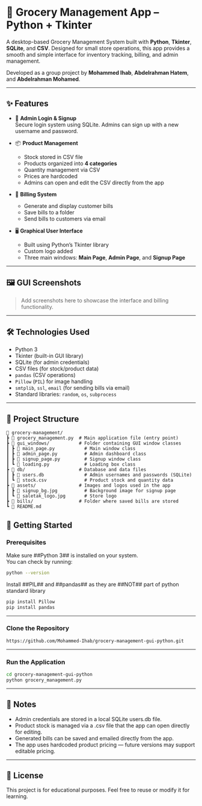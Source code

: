 # 🛒 Grocery Management App – Python + Tkinter

A desktop-based Grocery Management System built with **Python**, **Tkinter**, **SQLite**, and **CSV**. Designed for small store operations, this app provides a smooth and simple interface for inventory tracking, billing, and admin management.

Developed as a group project by **Mohammed Ihab**, **Abdelrahman Hatem**, and **Abdelrahman Mohamed**.

---

## ✨ Features

- 🔐 **Admin Login & Signup**  
  Secure login system using SQLite. Admins can sign up with a new username and password.

- 📦 **Product Management**  
  - Stock stored in CSV file  
  - Products organized into **4 categories**  
  - Quantity management via CSV  
  - Prices are hardcoded  
  - Admins can open and edit the CSV directly from the app  

- 🧾 **Billing System**  
  - Generate and display customer bills  
  - Save bills to a folder  
  - Send bills to customers via email  

- 🖥️ **Graphical User Interface**  
  - Built using Python’s Tkinter library  
  - Custom logo added  
  - Three main windows: **Main Page**, **Admin Page**, and **Signup Page**

---

## 🖼️ GUI Screenshots

> Add screenshots here to showcase the interface and billing functionality.

---

## 🛠️ Technologies Used

- Python 3
- Tkinter (built-in GUI library)
- SQLite (for admin credentials)
- CSV files (for stock/product data)
- `pandas` (CSV operations)
- `Pillow` (`PIL`) for image handling
- `smtplib`, `ssl`, `email` (for sending bills via email)
- Standard libraries: `random`, `os`, `subprocess`

---

## 📁 Project Structure
```
📁 grocery-management/
┣ 📄 grocery_management.py  # Main application file (entry point)
┣ 📁 gui_windows/           # Folder containing GUI window classes
┃ ┣ 📄 main_page.py           # Main window class
┃ ┣ 📄 admin_page.py          # Admin dashboard class
┃ ┣ 📄 signup_page.py         # Signup window class
┃ ┗ 📄 loading.py             # Loading box class
┣ 📁 db/                    # Database and data files
┃ ┣ 📄 users.db               # Admin usernames and passwords (SQLite)
┃ ┗ 📄 stock.csv              # Product stock and quantity data
┣ 📁 assets/                # Images and logos used in the app
┃ ┣ 📄 signup_bg.jpg          # Background image for signup page
┃ ┗ 📄 saletak_logo.jpg       # Store logo
┣ 📁 bills/                 # Folder where saved bills are stored
┗ 📄 README.md
```

## 🚀 Getting Started

### Prerequisites
Make sure ##Python 3## is installed on your system.  
You can check by running:
```bash
python --version
```
Install ##PIL## and ##pandas## as they are ##NOT## part of python standard library
```bash
pip install Pillow
pip install pandas
````

---

### Clone the Repository
```bash
https://github.com/Mohammed-Ihab/grocery-management-gui-python.git
```

---

### Run the Application
```bash
cd grocery-management-gui-python
python grocery_management.py
```

---


## 📌 Notes
- Admin credentials are stored in a local SQLite users.db file.
- Product stock is managed via a .csv file that the app can open directly for editing.
- Generated bills can be saved and emailed directly from the app.
- The app uses hardcoded product pricing — future versions may support editable pricing.

---

## 📜 License

This project is for educational purposes. Feel free to reuse or modify it for learning.
